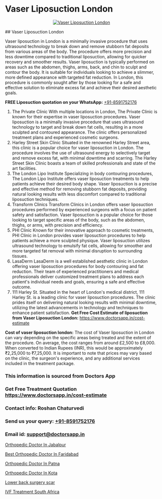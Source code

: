 # Vaser Liposuction London

<p align="center">
  <a href="https://doctorsapp.co.in/uploads/treatment_image/Risks%20and%20benefits%20of%20liposuction.jpg">
    <img src="https://doctorsapp.co.in/treatment/liposuction" alt="Vaser Liposuction London">
  </a>
</p>
## Vaser Liposuction London

Vaser liposuction in London is a minimally invasive procedure that uses ultrasound technology to break down and remove stubborn fat deposits from various areas of the body. The procedure offers more precision and less downtime compared to traditional liposuction, allowing for quicker recovery and smoother results. Vaser liposuction is typically performed on areas such as the abdomen, thighs, arms, back, and chin to sculpt and contour the body. It is suitable for individuals looking to achieve a slimmer, more defined appearance with targeted fat reduction. In London, this procedure is commonly sought after by those looking for a safe and effective solution to eliminate excess fat and achieve their desired aesthetic goals.

**FREE Liposuction quotation on your WhatsApp:**  [+91-8591752176](https://api.whatsapp.com/send?phone=8591752176)

1) The Private Clinic   With multiple locations in London, The Private Clinic is known for their expertise in vaser liposuction procedures. Vaser liposuction is a minimally invasive procedure that uses ultrasound technology to target and break down fat cells, resulting in a more sculpted and contoured appearance. The clinic offers personalized treatment plans and experienced cosmetic surgeons.
2) Harley Street Skin Clinic   Situated in the renowned Harley Street area, this clinic is a popular choice for vaser liposuction in London. The procedure involves the use of ultrasound energy to selectively target and remove excess fat, with minimal downtime and scarring. The Harley Street Skin Clinic boasts a team of skilled professionals and state of the art facilities.
3) The London Lipo Institute   Specializing in body contouring procedures, The London Lipo Institute offers vaser liposuction treatments to help patients achieve their desired body shape. Vaser liposuction is a precise and effective method for removing stubborn fat deposits, providing natural looking results with less discomfort compared to traditional liposuction techniques.
4) Transform Clinics   Transform Clinics in London offers vaser liposuction procedures performed by experienced surgeons with a focus on patient safety and satisfaction. Vaser liposuction is a popular choice for those looking to target specific areas of the body, such as the abdomen, thighs, or arms, with precision and efficiency.
5) PHI Clinic   Known for their innovative approach to cosmetic treatments, PHI Clinic in London provides vaser liposuction procedures to help patients achieve a more sculpted physique. Vaser liposuction utilizes ultrasound technology to emulsify fat cells, allowing for smoother and more targeted fat removal with minimal disruption to surrounding tissues.
6) LasaDerm   LasaDerm is a well established aesthetic clinic in London offering vaser liposuction procedures for body contouring and fat reduction. Their team of experienced practitioners and medical professionals deliver customized treatment plans to address each patient's individual needs and goals, ensuring a safe and effective outcome.
7) 111 Harley St.   Situated in the heart of London's medical district, 111 Harley St. is a leading clinic for vaser liposuction procedures. The clinic prides itself on delivering natural looking results with minimal downtime, utilizing the latest advancements in technology and techniques to enhance patient satisfaction.
**Get Free Cost Estimate of liposuction from Vaser Liposuction London:** https://www.doctorsapp.in/cost-estimate

**Cost of vaser liposuction london:**
The cost of Vaser liposuction in London can vary depending on the specific areas being treated and the extent of the procedure. On average, the cost ranges from around £2,500 to £8,000. When converted to Indian Rupees (INR), this would be approximately ₹2,25,000 to ₹7,25,000. It is important to note that prices may vary based on the clinic, the surgeon's experience, and any additional services included in the treatment package.

### This information is sourced from Doctors App 
### Get Free Treatment Quotation https://www.doctorsapp.in/cost-estimate
### Contact info: Roshan Chaturvedi 
### Send us your query: [+91-8591752176](https://api.whatsapp.com/send?phone=8591752176) 
### Email id: support@doctorsapp.in

[Orthopedic Doctor In Jabalpur](https://www.linkedin.com/pulse/orthopedic-doctor-jabalpur-doctorsapp-united-arab-emirates-y0iqe?trackingId=Ff%2BRF0GyvVTDdbesiilqmw%3D%3D&lipi=urn%3Ali%3Apage%3Ad_flagship3_company_admin%3Bc8cvKR%2BzQDObJJNC2LloLw%3D%3D)

[Best Orthopedic Doctor In Faridabad](https://www.linkedin.com/pulse/best-orthopedic-doctor-faridabad-knee-replacement-treatment-vl7ke?trackingId=L%2B%2BBe%2BQMjQcs9j0jgcZYEA%3D%3D&lipi=urn%3Ali%3Apage%3Ad_flagship3_company_admin%3BII%2FSNcWiSiigR90SV5cfEQ%3D%3D)

[Orthopedic Doctor In Patna](https://medium.com/@vanshmehar12/orthopedic-doctor-in-patna-d309b023390d)

[Orthopedic Doctor In Kota](https://medium.com/@vimalrana22/orthopedic-doctor-in-kota-a6a842de691c)

[Lower back surgery scar](https://doctors-apps.github.io/doctorsapp/lower-back-surgery-scar)

[IVF Treatment South Africa](https://doctors-apps.github.io/doctorsapp/ivf-treatment-south-africa)

